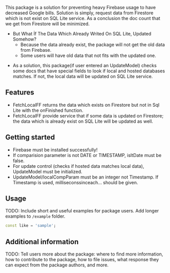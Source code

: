 
This package is a solution for preventing heavy Firebase usage to have decreased Google bills. Solution is simply, request data from Firestore which is not exist on SQL Lite service. As a conclusion the doc count that we get from Firestore will be minimized.

- But What İf The Data Which Already Writed On SQL Lite, Updated Somehow?
    * Because the data already exist, the package will not get the old data from Firebase.
    * Some users will have old data that not fits with the updated one.

+ As a solution, this package(if user entered an UpdateModel) checks some docs that have special fields to look if local and hosted databases matches. If not, the local data will be updated on SQL Lite service.

## Features

* FetchLocalFF returns the data which exists on Firestore but not in Sql Lite with the onFinished function.
* FetchLocalFF provide service that if some data is updated on Firestore; the data which is already exist on SQL Lite will be updated as well.



## Getting started

* Firebase must be installed successfully!
* If comparision parameter is not DATE or TIMESTAMP, isItDate must be false.
* For update control (checks if hosted data matches local data), UpdateModel must be initialized.
* UpdateModel/localCompParam must be an integer not Timestamp. If Timestamp is used, milliseconssinceach... should be given.

## Usage

TODO: Include short and useful examples for package users. Add longer examples
to `/example` folder. 

```dart
const like = 'sample';
```

## Additional information

TODO: Tell users more about the package: where to find more information, how to 
contribute to the package, how to file issues, what response they can expect 
from the package authors, and more.
